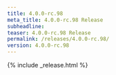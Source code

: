 ```yaml
---
title: 4.0.0-rc.98
meta_title: 4.0.0-rc.98 Release
subheadline: 
teaser: 4.0.0-rc.98 Release
permalink: /releases/4.0.0-rc.98/
version: 4.0.0-rc.98
---
```


{% include _release.html %}

